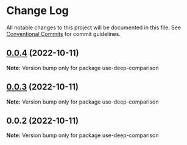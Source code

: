 # Change Log

All notable changes to this project will be documented in this file.
See [Conventional Commits](https://conventionalcommits.org) for commit guidelines.

## [0.0.4](https://github.com/qinglongs/react-components/compare/use-deep-comparison@0.0.3...use-deep-comparison@0.0.4) (2022-10-11)

**Note:** Version bump only for package use-deep-comparison





## [0.0.3](https://github.com/qinglongs/react-hooks/compare/use-deep-comparison@0.0.2...use-deep-comparison@0.0.3) (2022-10-11)

**Note:** Version bump only for package use-deep-comparison






## 0.0.2 (2022-10-11)

**Note:** Version bump only for package use-deep-comparison
